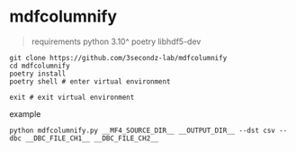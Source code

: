 # mdfcolumnify

> requirements
> python 3.10^
> poetry
> libhdf5-dev

```
git clone https://github.com/3secondz-lab/mdfcolumnify
cd mdfcolumnify
poetry install
poetry shell # enter virtual environment

exit # exit virtual environment
```

example

```
python mdfcolumnify.py __MF4_SOURCE_DIR__ __OUTPUT_DIR__ --dst csv --dbc __DBC_FILE_CH1__ __DBC_FILE_CH2__
```
